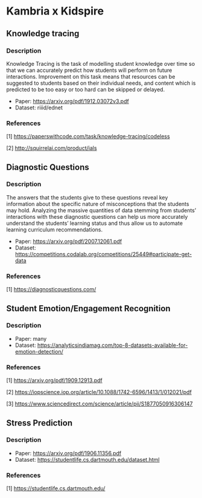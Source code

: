 # Kambria x Kidspire

## Knowledge tracing

### Description

Knowledge Tracing is the task of modelling student knowledge over time so that we can accurately predict how students will perform on future interactions. Improvement on this task means that resources can be suggested to students based on their individual needs, and content which is predicted to be too easy or too hard can be skipped or delayed.

* Paper: https://arxiv.org/pdf/1912.03072v3.pdf
* Dataset: riiid/ednet

### References

[1] https://paperswithcode.com/task/knowledge-tracing/codeless

[2] http://squirrelai.com/product/ials

## Diagnostic Questions

### Description

The answers that the students give to these questions reveal key information about the specific nature of misconceptions that the students may hold. Analyzing the massive quantities of data stemming from students’ interactions with these diagnostic questions can help us more accurately understand the students’ learning status and thus allow us to automate
learning curriculum recommendations.

* Paper: https://arxiv.org/pdf/2007.12061.pdf
* Dataset: https://competitions.codalab.org/competitions/25449#participate-get-data

### References

[1] https://diagnosticquestions.com/

## Student Emotion/Engagement Recognition

### Description

* Paper: many
* Dataset: https://analyticsindiamag.com/top-8-datasets-available-for-emotion-detection/

### References

[1] https://arxiv.org/pdf/1909.12913.pdf

[2] https://iopscience.iop.org/article/10.1088/1742-6596/1413/1/012021/pdf

[3] https://www.sciencedirect.com/science/article/pii/S1877050916306147

## Stress Prediction

### Description

* Paper: https://arxiv.org/pdf/1906.11356.pdf
* Dataset: https://studentlife.cs.dartmouth.edu/dataset.html

### References

[1] https://studentlife.cs.dartmouth.edu/
